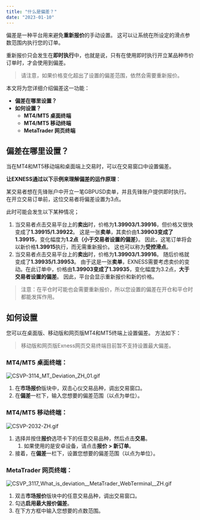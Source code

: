 ```yaml
---
title: "什么是偏差？"
date: "2023-01-10"
---
```


偏差是一种平台用来避免**重新报价**的手动设置。 这可以让系统在所设定的滑点参数范围内执行您的订单。

重新报价只会发生在**即时执行**中，也就是说，只有在使用即时执行开立某品种市价订单时，才会使用到偏差。

> 请注意，如果价格变化超出了设置的偏差范围，依然会需要重新报价。

本文将为您详细介绍偏差这一功能：

- **偏差在哪里设置？**
- **如何设置？**
    - **MT4/MT5 桌面终端**
    - **MT4/MT5 移动终端**
    - **MetaTrader 网页终端**

## **偏差在哪里设置？**

当在MT4和MT5移动端和桌面端上交易时，可以在交易窗口中设置偏差。

**让EXNESS通过以下示例来理解偏差的运作原理**：

某交易者想在先锋账户中开立一笔GBPUSD卖单，并且先锋账户提供即时执行。 在开立交易订单前，这位交易者将偏差设置为3点。

此时可能会发生以下某种情况；

1. 当交易者点击交易平台上的**卖出**时，价格为**1.39903/1.39916**，但价格又很快变成了**1.39915/1.39922**。 这是一张**卖单**，其卖价由**1.39903变成了1.39915**，变化幅度为**1.2点（小于交易者设置的偏差）**。 因此，这笔订单将会以新价格**1.39915**执行，而无需重新报价。 这也可以称为**受控滑点**。
2. 当交易者点击交易平台上的**卖出**时，价格为**1.39903/1.39916**。 随后价格就变成了**1.39935/1.39953**。 由于这是一张**卖单**，EXNESS需要考虑卖价的变动。在此订单中，价格由**1.39903变成了1.39935**，变化幅度为3.2点，**大于交易者设置的偏差**。 因此，平台会显示重新报价和新的价格。

> 注意：在平仓时可能也会需要重新报价，所以您设置的偏差在开仓和平仓时都能发挥作用。

## **如何设置**

您可以在桌面版、移动版和网页版MT4和MT5终端上设置偏差。 方法如下：

> 移动版和网页版Exness网页交易终端目前暂不支持设置最大偏差。

### MT4/MT5 桌面终端：

![CSVP-3114_MT_Deviation_ZH_01.gif](https://testingcf.jsdelivr.net/gh/jarlin8/OSS@main/exhelp/CSVP-3114_MT_Deviation_ZH_01.gif)

1. 在**市场报价**版块中，双击心仪交易品种，调出交易窗口。
2. 在**偏差**一栏下，输入您想要的偏差范围（以点为单位）。

### MT4/MT5 移动终端：

![CSVP-2032-ZH.gif](https://testingcf.jsdelivr.net/gh/jarlin8/OSS@main/exhelp/CSVP-2032-ZH.gif)

1. 选择并按住**报价**选项卡下的任意交易品种，然后点击**交易**。
    1. 如果使用的是安卓设备，请点击**报价 > 新订单**。
2. 接着，在**偏差**一栏下，设置您想要的偏差范围（以点为单位）。

### MetaTrader 网页终端：

![CSVP_3117_What_is_deviation__MetaTrader_WebTerminal__ZH.gif](https://testingcf.jsdelivr.net/gh/jarlin8/OSS@main/exhelp/CSVP_3117_What_is_deviation__MetaTrader_WebTerminal__ZH.gif)

1. 双击**市场报价**版块中的任意交易品种，调出交易窗口。
2. 勾选**启用最大报价偏差**。
3. 在下方方框中输入您想要的点数范围。

